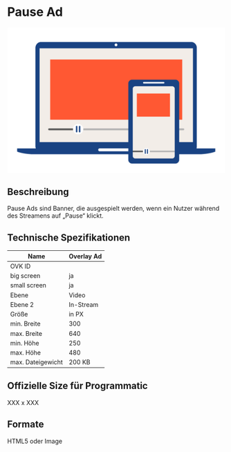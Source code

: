 # Pause Ad
<img alt="image" src="https://github.com/BVDW-org/ovk-docusaurus/blob/main/ovk/static/img/formats/OVK_WF_Video_Pause_Ad.png?raw=true" />

## Beschreibung
Pause Ads sind Banner, die ausgespielt werden, wenn ein Nutzer während des Streamens auf „Pause“ klickt.


## Technische Spezifikationen

| Name            | Overlay Ad     |
|-----------------|----------------|
| OVK ID          |                |
| big screen      | ja             |
| small screen    | ja             |
| Ebene           | Video          |
| Ebene 2         | In-Stream      |
| Größe           | in PX          |
| min. Breite     | 300            |
| max. Breite     | 640            |
| min. Höhe       | 250            |
| max. Höhe       | 480            |
| max. Dateigewicht| 200 KB        |


## Offizielle Size für Programmatic
XXX x XXX


## Formate
HTML5 oder Image
